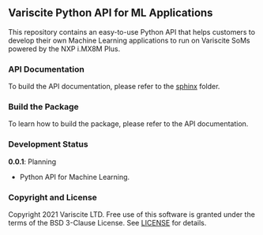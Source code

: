 ## Variscite Python API for ML Applications

This repository contains an easy-to-use Python API that helps customers to
develop their own Machine Learning applications to run on Variscite SoMs powered
by the NXP i.MX8M Plus.

### API Documentation

To build the API documentation, please refer to the [sphinx][sphinx_readme] folder.

### Build the Package

To learn how to build the package, please refer to the API documentation.

### Development Status

**0.0.1**: Planning
- Python API for Machine Learning.
  
### Copyright and License

Copyright 2021 Variscite LTD. Free use of this software is granted under
the terms of the BSD 3-Clause License.
See [LICENSE](https://github.com/varijig/pyvarml/blob/master/LICENSE)
for details.

[sphinx_readme]: https://github.com/varijig/pyvarml/sphinx/README.md
